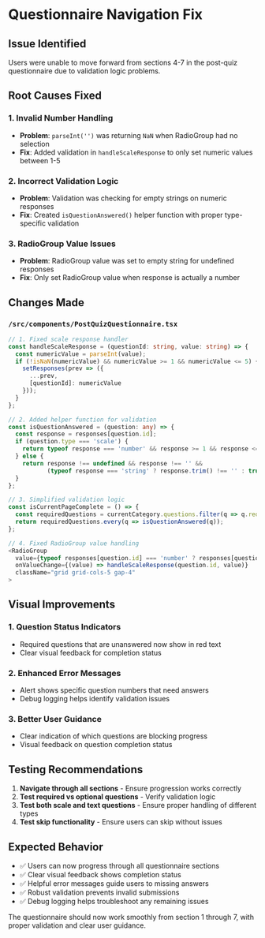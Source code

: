 # Questionnaire Navigation Fix

## Issue Identified
Users were unable to move forward from sections 4-7 in the post-quiz questionnaire due to validation logic problems.

## Root Causes Fixed

### 1. **Invalid Number Handling**
- **Problem**: `parseInt('')` was returning `NaN` when RadioGroup had no selection
- **Fix**: Added validation in `handleScaleResponse` to only set numeric values between 1-5

### 2. **Incorrect Validation Logic**
- **Problem**: Validation was checking for empty strings on numeric responses
- **Fix**: Created `isQuestionAnswered()` helper function with proper type-specific validation

### 3. **RadioGroup Value Issues**
- **Problem**: RadioGroup value was set to empty string for undefined responses
- **Fix**: Only set RadioGroup value when response is actually a number

## Changes Made

### `/src/components/PostQuizQuestionnaire.tsx`

```typescript
// 1. Fixed scale response handler
const handleScaleResponse = (questionId: string, value: string) => {
  const numericValue = parseInt(value);
  if (!isNaN(numericValue) && numericValue >= 1 && numericValue <= 5) {
    setResponses(prev => ({
      ...prev,
      [questionId]: numericValue
    }));
  }
};

// 2. Added helper function for validation
const isQuestionAnswered = (question: any) => {
  const response = responses[question.id];
  if (question.type === 'scale') {
    return typeof response === 'number' && response >= 1 && response <= 5;
  } else {
    return response !== undefined && response !== '' && 
           (typeof response === 'string' ? response.trim() !== '' : true);
  }
};

// 3. Simplified validation logic
const isCurrentPageComplete = () => {
  const requiredQuestions = currentCategory.questions.filter(q => q.required);
  return requiredQuestions.every(q => isQuestionAnswered(q));
};

// 4. Fixed RadioGroup value handling
<RadioGroup
  value={typeof responses[question.id] === 'number' ? responses[question.id].toString() : ''}
  onValueChange={(value) => handleScaleResponse(question.id, value)}
  className="grid grid-cols-5 gap-4"
>
```

## Visual Improvements

### 1. **Question Status Indicators**
- Required questions that are unanswered now show in red text
- Clear visual feedback for completion status

### 2. **Enhanced Error Messages**
- Alert shows specific question numbers that need answers
- Debug logging helps identify validation issues

### 3. **Better User Guidance**
- Clear indication of which questions are blocking progress
- Visual feedback on question completion status

## Testing Recommendations

1. **Navigate through all sections** - Ensure progression works correctly
2. **Test required vs optional questions** - Verify validation logic
3. **Test both scale and text questions** - Ensure proper handling of different types
4. **Test skip functionality** - Ensure users can skip without issues

## Expected Behavior

- ✅ Users can now progress through all questionnaire sections
- ✅ Clear visual feedback shows completion status
- ✅ Helpful error messages guide users to missing answers
- ✅ Robust validation prevents invalid submissions
- ✅ Debug logging helps troubleshoot any remaining issues

The questionnaire should now work smoothly from section 1 through 7, with proper validation and clear user guidance.